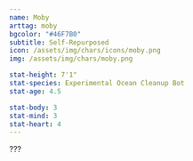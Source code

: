 ```yaml
---
name: Moby
arttag: moby
bgcolor: "#46F7B0"
subtitle: Self-Repurposed
icon: /assets/img/chars/icons/moby.png
img: /assets/img/chars/moby.png

stat-height: 7'1"
stat-species: Experimental Ocean Cleanup Bot
stat-age: 4.5

stat-body: 3
stat-mind: 3
stat-heart: 4
---
```

???